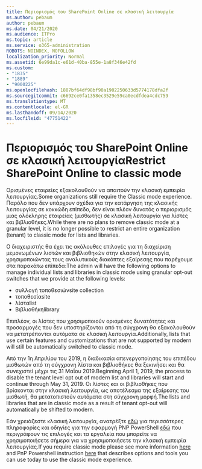 ```yaml
---
title: Περιορισμός του SharePoint Online σε κλασική λειτουργία
ms.author: pebaum
author: pebaum
ms.date: 04/21/2020
ms.audience: ITPro
ms.topic: article
ms.service: o365-administration
ROBOTS: NOINDEX, NOFOLLOW
localization_priority: Normal
ms.assetid: 6e99da1c-e61d-40ba-855e-1a8f346e42fd
ms.custom:
- "1835"
- "1889"
- "9000225"
ms.openlocfilehash: 1887bf64df98bf90a1902250633d5774178dfa2f
ms.sourcegitcommit: c6692ce0fa1358ec3529e59ca0ecdfdea4cdc759
ms.translationtype: MT
ms.contentlocale: el-GR
ms.lasthandoff: 09/14/2020
ms.locfileid: "47751422"
---
```

# <a name="restrict-sharepoint-online-to-classic-mode"></a><span data-ttu-id="942f3-102">Περιορισμός του SharePoint Online σε κλασική λειτουργία</span><span class="sxs-lookup"><span data-stu-id="942f3-102">Restrict SharePoint Online to classic mode</span></span>

<span data-ttu-id="942f3-103">Ορισμένες εταιρείες εξακολουθούν να απαιτούν την κλασική εμπειρία λειτουργίας.</span><span class="sxs-lookup"><span data-stu-id="942f3-103">Some organizations still require the Classic mode experience.</span></span> <span data-ttu-id="942f3-104">Παρόλο που δεν υπάρχουν σχέδια για την κατάργηση της κλασικής λειτουργίας σε κοκκώδη επίπεδο, δεν είναι πλέον δυνατός ο περιορισμός μιας ολόκληρης εταιρείας (μισθωτής) σε κλασική λειτουργία για λίστες και βιβλιοθήκες.</span><span class="sxs-lookup"><span data-stu-id="942f3-104">While there are no plans to remove classic mode at a granular level, it is no longer possible to restrict an entire organization (tenant) to classic mode for lists and libraries.</span></span>

<span data-ttu-id="942f3-105">Ο διαχειριστής θα έχει τις ακόλουθες επιλογές για τη διαχείριση μεμονωμένων λιστών και βιβλιοθηκών στην κλασική λειτουργία, χρησιμοποιώντας τους αναλυτικούς διακόπτες εξαίρεσης που παρέχουμε στα παρακάτω επίπεδα:</span><span class="sxs-lookup"><span data-stu-id="942f3-105">The admin will have the following options to manage individual lists and libraries in classic mode using granular opt-out switches that we provide at the following levels:</span></span>

- <span data-ttu-id="942f3-106">συλλογή τοποθεσιών</span><span class="sxs-lookup"><span data-stu-id="942f3-106">site collection</span></span>
- <span data-ttu-id="942f3-107">τοποθεσία</span><span class="sxs-lookup"><span data-stu-id="942f3-107">site</span></span>
- <span data-ttu-id="942f3-108">λίστα</span><span class="sxs-lookup"><span data-stu-id="942f3-108">list</span></span>
- <span data-ttu-id="942f3-109">Βιβλιοθήκη</span><span class="sxs-lookup"><span data-stu-id="942f3-109">library</span></span>

<span data-ttu-id="942f3-110">Επιπλέον, οι λίστες που χρησιμοποιούν ορισμένες δυνατότητες και προσαρμογές που δεν υποστηρίζονται από τη σύγχρονη θα εξακολουθούν να μετατρέπονται αυτόματα σε κλασική λειτουργία.</span><span class="sxs-lookup"><span data-stu-id="942f3-110">Additionally, lists that use certain features and customizations that are not supported by modern will still be automatically switched to classic mode.</span></span>

<span data-ttu-id="942f3-111">Από την 1η Απριλίου του 2019, η διαδικασία απενεργοποίησης του επιπέδου μισθωτών από τη σύγχρονη λίστα και βιβλιοθήκες θα ξεκινήσει και θα συνεχιστεί μέχρι τις 31 Μαΐου 2019.</span><span class="sxs-lookup"><span data-stu-id="942f3-111">Beginning April 1, 2019, the process to disable the tenant level opt out of modern list and libraries will start and continue through May 31, 2019.</span></span>  <span data-ttu-id="942f3-112">Οι λίστες και οι βιβλιοθήκες που βρίσκονται στην κλασική λειτουργία, ως αποτέλεσμα της εξαίρεσης του μισθωτή, θα μετατοπιστούν αυτόματα στη σύγχρονη μορφή.</span><span class="sxs-lookup"><span data-stu-id="942f3-112">The lists and libraries that are in classic mode as a result of tenant opt-out will automatically be shifted to modern.</span></span>

<span data-ttu-id="942f3-113">Εάν χρειάζεστε κλασική λειτουργία, ανατρέξτε [εδώ](https://techcommunity.microsoft.com/t5/Microsoft-SharePoint-Blog/Delivering-SharePoint-modern-experiences/ba-p/315023) για περισσότερες πληροφορίες και οδηγίες για την εφαρμογή PNP PowerShell [εδώ](https://docs.microsoft.com/sharepoint/dev/transform/modernize-userinterface-lists-and-libraries-optout) που περιγράφουν τις επιλογές και τα εργαλεία που μπορείτε να χρησιμοποιήσετε σήμερα για να χρησιμοποιήσετε την κλασική εμπειρία λειτουργίας.</span><span class="sxs-lookup"><span data-stu-id="942f3-113">If you require classic mode please see more information [here](https://techcommunity.microsoft.com/t5/Microsoft-SharePoint-Blog/Delivering-SharePoint-modern-experiences/ba-p/315023) and PnP Powershell instruction [here](https://docs.microsoft.com/sharepoint/dev/transform/modernize-userinterface-lists-and-libraries-optout) that describes options and tools you can use today to use the classic mode experience.</span></span>

